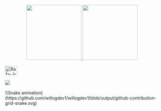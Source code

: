 <div align="center">
  <a href="https://github.com/willogdev1">
  <img height="180em" src="https://github-readme-stats.vercel.app/api?username=willogdev1&show_icons=true&theme=dracula&include_all_commits=true&count_private=true"/>
  <img height="180em" src="https://github-readme-stats.vercel.app/api/top-langs/?username=willogdev1&layout=compact&langs_count=7&theme=dracula"/>
</div>
<div style="display: inline_block"><br>
  <img align="center" alt="Rafa-Js" height="30" width="40" src="https://raw.githubusercontent.com/jmnote/z-icons/master/svg/cpp.svg"><br></br>
</div>
<div>
<a href="https://www.linkedin.com/in/william-gibram/" target="_blank"><img src="https://img.shields.io/badge/-LinkedIn-%230077B5?style=for-the-badge&logo=linkedin&logoColor=white" target="_blank"></a><br></br>
 </div>
     ![Snake animation](https://github.com/willogdev1/willogdev1/blob/output/github-contribution-grid-snake.svg)
     
     
